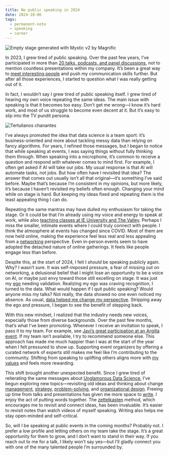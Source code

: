 ```yaml
---
title: No public speaking in 2024
date: 2024-10-06
tags:
  - permanent-note
  - speaking
  - career
---
```

![Empty stage generated with Mystic v2 by Magnific](notes/attachments/empty-stage.webp)

In 2023, I grew tired of public speaking. Over the past few years, I’ve participated in more than [20 talks, podcasts, and panel discussions](mocs/moc-public-appearances.md), not to mention countless presentations within my company. It’s been a great way to [meet interesting people](notes/Public%20Speaking%20is%20a%20Game-Changer%20for%20Networking.md) and push my communication skills further. But after all those experiences, I started to question what I was really getting out of it.

In fact, I wouldn’t say I grew tired of public speaking itself. I grew tired of hearing my own voice repeating the same ideas. The main issue with speaking is that it becomes too easy. Don’t get me wrong—I know it’s hard work, and most of us struggle to become even decent at it. But it’s easy to slip into the TV pundit persona.

![Tertulianos chanantes](notes/attachments/tertulianos.webp)

I’ve always promoted the idea that data science is a team sport: it’s business-oriented and more about tackling messy data than relying on fancy algorithms. For years, I refined those messages, but I began to notice that while speaking at events, I was saying things without fully thinking them through. When speaking into a microphone, it’s common to receive a question and respond with whatever comes to mind first. For example, I often get asked if AI will take our jobs. My usual response is that AI will automate tasks, not jobs. But how often have I revisited that idea? The answer that comes out usually isn’t all that original—it’s something I’ve said before. Maybe that’s because I’m consistent in my opinions, but more likely, it’s because I haven’t revisited my beliefs often enough. Changing your mind while on stage is hard. But keeping my ideas fixed and repeating them is the least appealing thing I can do.

Repeating the same mantras may have dulled my enthusiasm for taking the stage. Or it could be that I’m already using my voice and energy to speak at work, while also [teaching classes at IE University and The Valley](mocs/Bio.md). Perhaps I miss the smaller, intimate events where I could truly connect with people. I think the atmosphere at events has changed since COVID. Most of them are now held online, making the experience feel less real and less appealing from a [networking](notes/Public%20Speaking%20is%20a%20Game-Changer%20for%20Networking.md) perspective. Even in-person events seem to have adopted the detached nature of online gatherings. It feels like people engage less than before.

Despite this, at the start of 2024, I felt I _should_ be speaking publicly again. Why? I wasn’t sure. It was self-imposed pressure, a fear of missing out on networking, a delusional belief that I might lose an opportunity to be a voice on AI, or maybe just envy toward those still excelling on stage. It was just my [ego](notes/Be%20helpful.md) needing validation. Realizing my ego was craving recognition, I turned to the data. What would happen if I quit public speaking? Would anyone miss my talks? Not really, the data showed no one even noticed my absence. As usual, [data helped me change my perspective](notes/Bayesian%20reasoning.md). Stripping away the ego and pressure, I began to see the benefit of stepping back.

With this new mindset, I realized that the industry needs new voices, especially those from diverse backgrounds. Over the past few months, that’s what I’ve been promoting. Whenever I receive an invitation to speak, I pass it to my team. For example, see [Javi’s great participation at an Argilla event](https://www.youtube.com/watch?v=QvBPbgEpUHI). If my team isn’t available, I try to recommend someone else. This approach has made me much happier than I was at the start of the year when I felt pressured to show up. Supporting event organizers by offering a curated network of experts still makes me feel like I’m contributing to the community. Shifting from speaking to uplifting others aligns more with [my values](notes/Be%20helpful.md)  and feels more rewarding.

This shift brought another unexpected benefit. Since I grew tired of reiterating the same messages about [Unglamorous Data Science](https://x.com/pelayoarbues/status/1273863893979447296), I’ve begun exploring new topics—revisiting old ideas and thinking about change [management](mocs/moc-management.md), [strategy](literature-notes/Books/Good%20strategy%20Bad%20strategy.md), [problem-solving](literature-notes/Books/Problem%20Solving%20Estrategico.md), and [organizational design](literature-notes/Books/An%20Elegant%20Puzzle.%20Systems%20of%20Engineering%20Management.md). Freeing up time from talks and presentations has given me more space to [write](mocs/digital-garden.md). I enjoy the act of putting words together. The [zettelkasten](literature-notes/Books/How%20to%20take%20smart%20notes.md) method, which encourages me to revisit and connect ideas, has been invaluable. It’s easier to revisit notes than watch videos of myself speaking. Writing also helps me stay open-minded and self-critical.

So, will I be speaking at public events in the coming months? Probably not. I prefer a low profile and letting others on my team take the stage. It’s a great opportunity for them to grow, and I don’t want to stand in their way. If you reach out to me for a talk, I likely won’t say yes—but I’ll gladly connect you with one of the many talented people I’m surrounded by.
